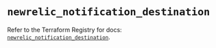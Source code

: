 # `newrelic_notification_destination`

Refer to the Terraform Registry for docs: [`newrelic_notification_destination`](https://registry.terraform.io/providers/newrelic/newrelic/3.60.2/docs/resources/notification_destination).
